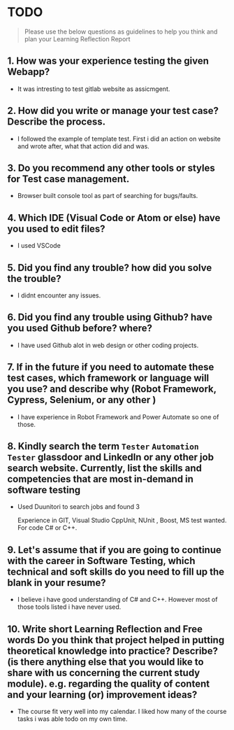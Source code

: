 
# TODO

> Please use the below questions as guidelines to help you think and plan your Learning Reflection Report

## 1. How was your experience testing the given Webapp?
- 
    It was intresting to test gitlab website as assicmgent. 

## 2. How did you write or manage your test case? Describe the process.
- 
    I followed the example of template test. First i did an action on website and wrote after, what that action did and was.

## 3. Do you recommend any other tools or styles for Test case management. 
 -     
    Browser built console tool as part of searching for bugs/faults.

## 4. Which IDE (Visual Code or Atom or else) have you used to edit files?
- 
    I used VSCode

     
## 5. Did you find any trouble? how did you solve the trouble?
-
    I didnt encounter any issues.

## 6. Did you find any trouble using Github? have you used Github before? where?
-
    I have used Github alot in web design or other coding projects.

      

## 7. If in the future if you need to automate these test cases, which framework or language will you use? and describe why (Robot Framework, Cypress, Selenium, or any other )
- 
    I have experience in Robot Framework and Power Automate so one of those.


## 8. Kindly search the term `Tester` `Automation Tester` glassdoor and LinkedIn or any other job search website. Currently, list the skills and competencies that are most in-demand in software testing
- 
    Used Duunitori to search jobs and found 3

    Experience in GIT, Visual Studio CppUnit, NUnit , Boost, MS test wanted. For code C# or C++.


## 9. **Let's assume** that if you are going to continue with the career in Software Testing, which technical and soft skills do you need to fill up the blank in your resume?
- 
    I believe i have good understanding of C# and C++. However most of those tools listed i have never used.



## 10. Write short Learning Reflection and  Free words Do you think that project helped in putting theoretical knowledge into practice? Describe? (is there anything else that you would like to share with us concerning the current study module). e.g. regarding the quality of content and your learning (or) improvement ideas? 
-
    The course fit very well into my calendar. I liked how many of the course tasks i was able todo on my own time.



 





